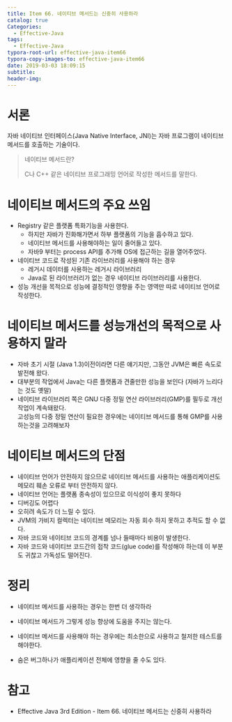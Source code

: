 ```yaml
---
title: Item 66. 네이티브 메서드는 신중히 사용하라
catalog: true
Categories:
  - Effective-Java
tags:
  - Effective-Java
typora-root-url: effective-java-item66
typora-copy-images-to: effective-java-item66
date: 2019-03-03 18:09:15
subtitle:
header-img:
---
```


# 서론

자바 네이티브 인터페이스(Java Native Interface, JNI)는 자바 프로그램이 네이티브 메서드를 호출하는 기술이다.  

> 네이티브 메서드란?
>
> C나 C++ 같은 네이티브 프로그래밍 언어로 작성한 메서드를 말한다.



# 네이티브 메서드의 주요 쓰임

* Registry 같은 플랫폼 특화기능을 사용한다.
  * 하지만 자바가 진화해가면서 하부 플랫폼의 기능을 흡수하고 있다.
  * 네이티브 메서드를 사용해야하는 일이 줄어들고 있다.
  * 자바9 부터는 process API를 추가해 OS에 접근하는 길을 열어주었다.
* 네이티브 코드로 작성된 기존 라이브러리를 사용해야 하는 경우
  * 레거시 데이터를 사용하는 레거시 라이브러리
  * Java로 된 라이브러리가 없는 경우 네이티브 라이브러리를 사용한다.
* 성능 개선을 목적으로 성능에 결정적인 영향을 주는 영역만 따로 네이티브 언어로 작성한다.



# 네이티브 메서드를 성능개선의 목적으로 사용하지 말라

* 자바 초기 시절 (Java 1.3)이전이라면 다른 얘기지만, 그동안 JVM은 빠른 속도로 발전해 왔다.  
* 대부분의 작업에서 Java는 다른 플랫폼과 견줄만한 성능을 보인다 (자바가 느리다는 것도 옛말)
* 네이티브 라이브러리 쪽은 GNU 다중 정밀 연산 라이브러리(GMP)를 필두로 개선 작업이 계속돼왔다.  
  고성능의 다중 정밀 연산이 필요한 경우에는 네이티브 메서드를 통해 GMP를 사용하는것을 고려해보자



# 네이티브 메서드의 단점

* 네이티브 언어가 안전하지 않으므로 네이티브 메서드를 사용하는 애플리케이션도 메모리 훼손 오류로 부터 안전하지 않다.
* 네이티브 언어는 플랫폼 종속성이 있으므로 이식성이 좋지 못하다
* 디버깅도 어렵다
* 오히려 속도가 더 느릴 수 있다.
* JVM의 가비지 컬렉터는 네이티브 메모리는 자동 회수 하지 못하고 추적도 할 수 없다.
* 자바 코드와 네이티브 코드의 경계를 넘나 들때마다 비용이 발생한다.
* 자바 코드와 네이티브 코드간의 접착 코드(glue code)를 작성해야 하는데 이 부분도 귀찮고 가독성도 떨어진다.



# 정리

* 네이티브 메서드를 사용하는 경우는 한번 더 생각하라

* 네이티브 메서드가 그렇게 성능 향상에 도움을 주지는 않는다.

* 네이티브 메서드를 사용해야 하는 경우에는 최소한으로 사용하고 철저한 테스트를 해야한다.

* 숨은 버그하나가 애플리케이션 전체에 영향을 줄 수도 있다.

  

# 참고

* Effective Java 3rd Edition - Item 66. 네이티브 메서드는 신중히 사용하라